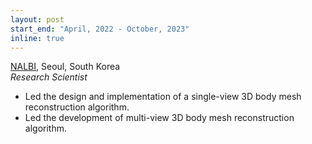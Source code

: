 ```yaml
---
layout: post
start_end: "April, 2022 - October, 2023"
inline: true
---
```


[NALBI](https://nalbi.ai), Seoul, South Korea \
*Research Scientist*

- Led the design and implementation of a single-view 3D body mesh reconstruction algorithm.
- Led the development of multi-view 3D body mesh reconstruction algorithm.
